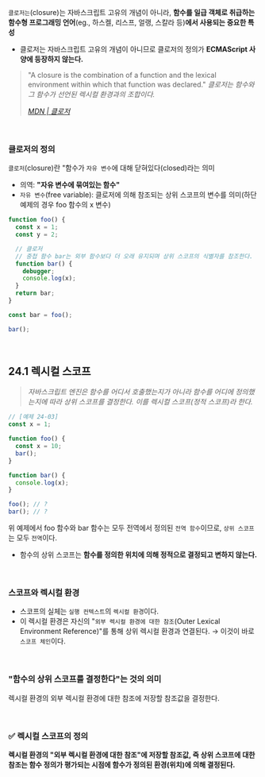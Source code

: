 `클로저는`(closure)는 자바스크립트 고유의 개념이 아니라, **함수를 일급 객체로 취급하는 함수형 프로그래밍 언어**(eg., 하스켈, 리스프, 얼랭, 스칼라 등)**에서 사용되는 중요한 특성**
- 클로저는 자바스크립트 고유의 개념이 아니므로 클로저의 정의가 **ECMAScript 사양에 등장하지 않는다.**
> "A closure is the combination of a function and the lexical environment within which that function was declared."
> _클로저는 함수와 그 함수가 선언된 렉시컬 환경과의 조합이다._
>
> [_MDN | 클로저_](https://developer.mozilla.org/ko/docs/Web/JavaScript/Guide/Closures)

<br>

### 클로저의 정의
`클로저`(closure)란 "함수가 `자유 변수`에 대해 닫혀있다(closed)라는 의미
- 의역: **"자유 변수에 묶여있는 함수"**
- `자유 변수`(free variable): 클로저에 의해 참조되는 상위 스코프의 변수를 의미(하단 예제의 경우 foo 함수의 x 변수)
```js
function foo() {
  const x = 1;
  const y = 2;

  // 클로저
  // 중첩 함수 bar는 외부 함수보다 더 오래 유지되며 상위 스코프의 식별자를 참조한다.
  function bar() {
    debugger;
    console.log(x);
  }
  return bar;
}

const bar = foo();

bar();
```

<br>

## 24.1 렉시컬 스코프
> _자바스크립트 엔진은 함수를 어디서 호출했는지가 아니라 함수를 어디에 정의했는지에 따라 상위 스코프를 결정한다. 이를 렉시컬 스코프(정적 스코프)라 한다._


```js
// [예제 24-03]
const x = 1;

function foo() {
  const x = 10;
  bar();
}

function bar() {
  console.log(x);
}

foo(); // ?
bar(); // ?
```
위 예제에서 foo 함수와 bar 함수는 모두 전역에서 정의된 `전역 함수`이므로, `상위 스코프`는 모두 `전역`이다.
- 함수의 상위 스코프는 **함수를 정의한 위치에 의해 정적으로 결정되고 변하지 않는다.**

<br>

### 스코프와 렉시컬 환경
- 스코프의 실체는 `실행 컨텍스트`의 `렉시컬 환경`이다.
- 이 렉시컬 환경은 자신의 "`외부 렉시컬 환경에 대한 참조`(Outer Lexical Environment Reference)"를 통해 상위 렉시컬 환경과 연결된다.
  → 이것이 바로 `스코프 체인`이다.

<br>
  
### "함수의 상위 스코프를 결정한다"는 것의 의미
렉시컬 환경의 외부 렉시컬 환경에 대한 참조에 저장할 참조값을 결정한다.

<br>

### ✅ 렉시컬 스코프의 정의
**렉시컬 환경의 "외부 렉시컬 환경에 대한 참조"에 저장할 참조값, 즉 상위 스코프에 대한 참조는 함수 정의가 평가되는 시점에 함수가 정의된 환경(위치)에 의해 결정된다.**
